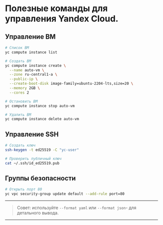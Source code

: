 
# Полезные команды для управления Yandex Cloud.

## Управление ВМ

```bash
# Список ВМ
yc compute instance list

# Создать ВМ
yc compute instance create \
  --name auto-vm \
  --zone ru-central1-a \
  --public-ip \
  --create-boot-disk image-family=ubuntu-2204-lts,size=20 \
  --memory 2GB \
  --cores 2

# Остановить ВМ
yc compute instance stop auto-vm

# Удалить ВМ
yc compute instance delete auto-vm
```

## Управление SSH

```bash
# Создать ключ
ssh-keygen -t ed25519 -C "yc-user"

# Проверить публичный ключ
cat ~/.ssh/id_ed25519.pub
```

## Группы безопасности

```bash
# Открыть порт 80
yc vpc security-group update default --add-rule port=80
```

---

> Совет: используйте `--format yaml` или `--format json`- для детального вывода.

---